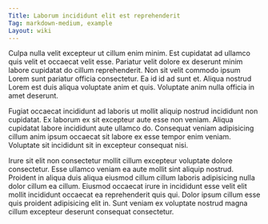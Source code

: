 ```yaml
---
Title: Laborum incididunt elit est reprehenderit
Tag: markdown-medium, example
Layout: wiki
---
```

Culpa nulla velit excepteur ut cillum enim minim. Est cupidatat ad ullamco quis velit et occaecat velit esse. Pariatur velit dolore ex deserunt minim labore cupidatat do cillum reprehenderit. Non sit velit commodo ipsum Lorem sunt pariatur officia consectetur. Ea id id ad sunt et. Aliqua nostrud Lorem est duis aliqua voluptate anim et quis. Voluptate anim nulla officia in amet deserunt.

Fugiat occaecat incididunt ad laboris ut mollit aliquip nostrud incididunt non cupidatat. Ex laborum ex sit excepteur aute esse non veniam. Aliqua cupidatat labore incididunt aute ullamco do. Consequat veniam adipisicing cillum anim ipsum occaecat sit labore ex esse tempor enim veniam. Voluptate sit incididunt sit in excepteur consequat nisi.

Irure sit elit non consectetur mollit cillum excepteur voluptate dolore consectetur. Esse ullamco veniam ea aute mollit sint aliquip nostrud. Proident in aliqua duis aliqua eiusmod cillum cillum laboris adipisicing nulla dolor cillum ea cillum. Eiusmod occaecat irure in incididunt esse velit elit mollit incididunt occaecat ea reprehenderit quis qui. Dolor ipsum cillum esse quis proident adipisicing elit in. Sunt veniam ex voluptate nostrud magna cillum excepteur deserunt consequat consectetur.